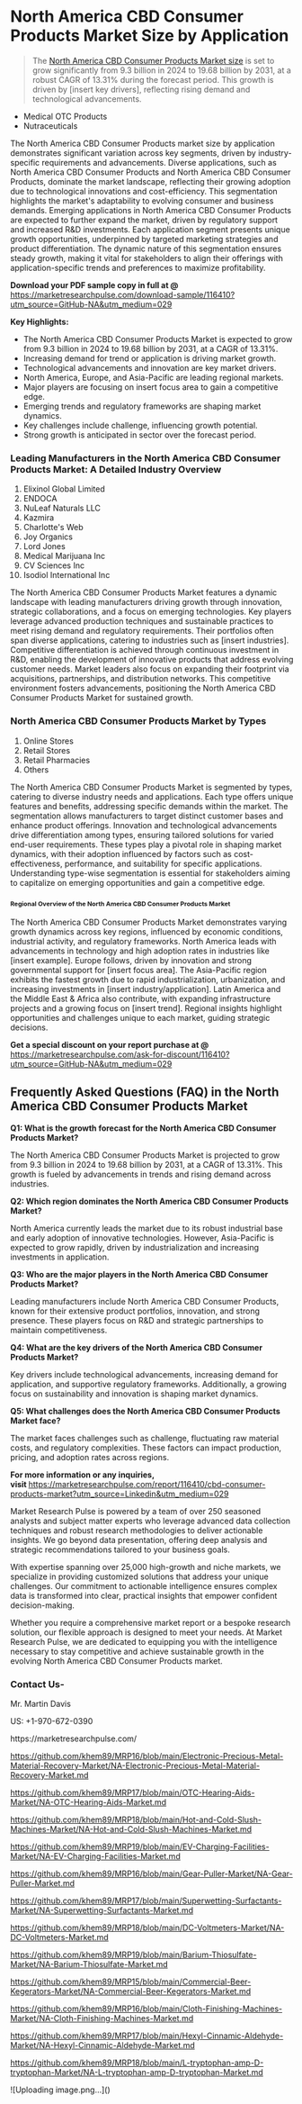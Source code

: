 <h1>North America CBD Consumer Products Market&nbsp;Size by Application</h1><blockquote><p>The <a href="https://marketresearchpulse.com/download-sample/116410?utm_source=GitHub-NA&amp;utm_medium=029">North America CBD Consumer Products Market size</a> is set to grow significantly from 9.3 billion in 2024 to 19.68 billion by 2031, at a robust CAGR of 13.31% during the forecast period. This growth is driven by [insert key drivers], reflecting rising demand and technological advancements.</p></blockquote><ul><li>Medical OTC Products<li> Nutraceuticals</li></ul><p>The North America CBD Consumer Products market size by application demonstrates significant variation across key segments, driven by industry-specific requirements and advancements. Diverse applications, such as North America CBD Consumer Products and North America CBD Consumer Products, dominate the market landscape, reflecting their growing adoption due to technological innovations and cost-efficiency. This segmentation highlights the market's adaptability to evolving consumer and business demands. Emerging applications in North America CBD Consumer Products are expected to further expand the market, driven by regulatory support and increased R&D investments. Each application segment presents unique growth opportunities, underpinned by targeted marketing strategies and product differentiation. The dynamic nature of this segmentation ensures steady growth, making it vital for stakeholders to align their offerings with application-specific trends and preferences to maximize profitability.</p><p><strong>Download your PDF sample copy in full at @ </strong><a href="https://marketresearchpulse.com/download-sample/116410?utm_source=GitHub-NA&amp;utm_medium=029">https://marketresearchpulse.com/download-sample/116410?utm_source=GitHub-NA&amp;utm_medium=029</a></p><p><strong>Key Highlights: </strong></p><ul><li>The North America CBD Consumer Products Market is expected to grow from 9.3 billion in 2024 to 19.68 billion by 2031, at a CAGR of 13.31%.</li><li>Increasing demand for trend or application is driving market growth.</li><li>Technological advancements and innovation are key market drivers.</li><li>North America, Europe, and Asia-Pacific are leading regional markets.</li><li>Major players are focusing on insert focus area to gain a competitive edge.</li><li>Emerging trends and regulatory frameworks are shaping market dynamics.</li><li>Key challenges include challenge, influencing growth potential.</li><li>Strong growth is anticipated in sector over the forecast period.</li></ul><h3>Leading Manufacturers in the North America CBD Consumer Products Market: A Detailed Industry Overview</h3><ol><li>Elixinol Global Limited</li><li>ENDOCA</li><li>NuLeaf Naturals LLC</li><li>Kazmira</li><li>Charlotte's Web</li><li>Joy Organics</li><li>Lord Jones</li><li>Medical Marijuana Inc</li><li>CV Sciences Inc</li><li>Isodiol International Inc</li></ol><div class="flex max-w-full flex-col flex-grow"><div class="min-h-8 text-message flex w-full flex-col items-end gap-2 whitespace-normal break-words [.text-message+&amp;]:mt-5" dir="auto" data-message-author-role="assistant" data-message-id="fd8432e4-4910-450d-b182-61b7bfb0a01f" data-message-model-slug="gpt-4o"><div class="flex w-full flex-col gap-1 empty:hidden first:pt-[3px]"><div class="markdown prose w-full break-words dark:prose-invert light"><p>The North America CBD Consumer Products Market features a dynamic landscape with leading manufacturers driving growth through innovation, strategic collaborations, and a focus on emerging technologies. Key players leverage advanced production techniques and sustainable practices to meet rising demand and regulatory requirements. Their portfolios often span diverse applications, catering to industries such as [insert industries]. Competitive differentiation is achieved through continuous investment in R&amp;D, enabling the development of innovative products that address evolving customer needs. Market leaders also focus on expanding their footprint via acquisitions, partnerships, and distribution networks. This competitive environment fosters advancements, positioning the North America CBD Consumer Products Market for sustained growth.</p></div></div></div></div><h3>North America CBD Consumer Products Market by Types</h3><ol><li>Online Stores<li> Retail Stores<li> Retail Pharmacies<li> Others</li></ol><div class="flex max-w-full flex-col flex-grow"><div class="min-h-8 text-message flex w-full flex-col items-end gap-2 whitespace-normal break-words [.text-message+&amp;]:mt-5" dir="auto" data-message-author-role="assistant" data-message-id="084470be-0bb7-4664-bddf-5156b4f41249" data-message-model-slug="gpt-4o-mini"><div class="flex w-full flex-col gap-1 empty:hidden first:pt-[3px]"><div class="markdown prose w-full break-words dark:prose-invert light"><p>The North America CBD Consumer Products Market is segmented by types, catering to diverse industry needs and applications. Each type offers unique features and benefits, addressing specific demands within the market. The segmentation allows manufacturers to target distinct customer bases and enhance product offerings. Innovation and technological advancements drive differentiation among types, ensuring tailored solutions for varied end-user requirements. These types play a pivotal role in shaping market dynamics, with their adoption influenced by factors such as cost-effectiveness, performance, and suitability for specific applications. Understanding type-wise segmentation is essential for stakeholders aiming to capitalize on emerging opportunities and gain a competitive edge.</p></div></div></div></div><h3><span style="font-size: 11px;">Regional Overview of the North America CBD Consumer Products Market</span></h3><div class="flex max-w-full flex-col flex-grow"><div class="min-h-8 text-message flex w-full flex-col items-end gap-2 whitespace-normal break-words [.text-message+&amp;]:mt-5" dir="auto" data-message-author-role="assistant" data-message-id="e9038762-ce64-4e30-91c9-9bd413514231" data-message-model-slug="gpt-4o-mini"><div class="flex w-full flex-col gap-1 empty:hidden first:pt-[3px]"><div class="markdown prose w-full break-words dark:prose-invert light"><p>The North America CBD Consumer Products Market demonstrates varying growth dynamics across key regions, influenced by economic conditions, industrial activity, and regulatory frameworks. North America leads with advancements in technology and high adoption rates in industries like [insert example]. Europe follows, driven by innovation and strong governmental support for [insert focus area]. The Asia-Pacific region exhibits the fastest growth due to rapid industrialization, urbanization, and increasing investments in [insert industry/application]. Latin America and the Middle East &amp; Africa also contribute, with expanding infrastructure projects and a growing focus on [insert trend]. Regional insights highlight opportunities and challenges unique to each market, guiding strategic decisions.</p></div></div></div></div><p><strong>Get a special discount on your report purchase at @ </strong><a href="https://marketresearchpulse.com/ask-for-discount/116410?utm_source=GitHub-NA&amp;utm_medium=029">https://marketresearchpulse.com/ask-for-discount/116410?utm_source=GitHub-NA&amp;utm_medium=029</a></p><h2>Frequently Asked Questions (FAQ) in the North America CBD Consumer Products Market</h2><p><strong>Q1: What is the growth forecast for the North America CBD Consumer Products Market?</strong></p><p>The North America CBD Consumer Products Market is projected to grow from 9.3 billion in 2024 to 19.68 billion by 2031, at a CAGR of 13.31%. This growth is fueled by advancements in trends and rising demand across industries.</p><p><strong>Q2: Which region dominates the North America CBD Consumer Products Market?</strong></p><p>North America currently leads the market due to its robust industrial base and early adoption of innovative technologies. However, Asia-Pacific is expected to grow rapidly, driven by industrialization and increasing investments in application.</p><p><strong>Q3: Who are the major players in the North America CBD Consumer Products Market?</strong></p><p>Leading manufacturers include North America CBD Consumer Products, known for their extensive product portfolios, innovation, and strong presence. These players focus on R&amp;D and strategic partnerships to maintain competitiveness.</p><p><strong>Q4: What are the key drivers of the North America CBD Consumer Products Market?</strong></p><p>Key drivers include technological advancements, increasing demand for application, and supportive regulatory frameworks. Additionally, a growing focus on sustainability and innovation is shaping market dynamics.</p><p><strong>Q5: What challenges does the North America CBD Consumer Products Market face?</strong></p><p>The market faces challenges such as challenge, fluctuating raw material costs, and regulatory complexities. These factors can impact production, pricing, and adoption rates across regions.</p><p><strong>For more information or any inquiries, visit&nbsp;</strong><a href="https://marketresearchpulse.com/report/116410/cbd-consumer-products-market?utm_source=Linkedin&utm_medium=029">https://marketresearchpulse.com/report/116410/cbd-consumer-products-market?utm_source=Linkedin&utm_medium=029</a></p><p>Market Research Pulse is powered by a team of over 250 seasoned analysts and subject matter experts who leverage advanced data collection techniques and robust research methodologies to deliver actionable insights. We go beyond data presentation, offering deep analysis and strategic recommendations tailored to your business goals.</p><p>With expertise spanning over 25,000 high-growth and niche markets, we specialize in providing customized solutions that address your unique challenges. Our commitment to actionable intelligence ensures complex data is transformed into clear, practical insights that empower confident decision-making.</p><p>Whether you require a comprehensive market report or a bespoke research solution, our flexible approach is designed to meet your needs. At Market Research Pulse, we are dedicated to equipping you with the intelligence necessary to stay competitive and achieve sustainable growth in the evolving North America CBD Consumer Products market.</p><h3><strong>Contact Us-</strong></h3><p>Mr. Martin Davis</p><p>US: +1-970-672-0390</p><p>https://marketresearchpulse.com/</p><p><a href="https://github.com/khem89/MRP16/blob/main/Electronic-Precious-Metal-Material-Recovery-Market/NA-Electronic-Precious-Metal-Material-Recovery-Market.md">https://github.com/khem89/MRP16/blob/main/Electronic-Precious-Metal-Material-Recovery-Market/NA-Electronic-Precious-Metal-Material-Recovery-Market.md</a></p><p><a href="https://github.com/khem89/MRP17/blob/main/OTC-Hearing-Aids-Market/NA-OTC-Hearing-Aids-Market.md">https://github.com/khem89/MRP17/blob/main/OTC-Hearing-Aids-Market/NA-OTC-Hearing-Aids-Market.md</a></p><p><a href="https://github.com/khem89/MRP18/blob/main/Hot-and-Cold-Slush-Machines-Market/NA-Hot-and-Cold-Slush-Machines-Market.md">https://github.com/khem89/MRP18/blob/main/Hot-and-Cold-Slush-Machines-Market/NA-Hot-and-Cold-Slush-Machines-Market.md</a></p><p><a href="https://github.com/khem89/MRP19/blob/main/EV-Charging-Facilities-Market/NA-EV-Charging-Facilities-Market.md">https://github.com/khem89/MRP19/blob/main/EV-Charging-Facilities-Market/NA-EV-Charging-Facilities-Market.md</a></p><p><a href="https://github.com/khem89/MRP16/blob/main/Gear-Puller-Market/NA-Gear-Puller-Market.md">https://github.com/khem89/MRP16/blob/main/Gear-Puller-Market/NA-Gear-Puller-Market.md</a></p><p><a href="https://github.com/khem89/MRP17/blob/main/Superwetting-Surfactants-Market/NA-Superwetting-Surfactants-Market.md">https://github.com/khem89/MRP17/blob/main/Superwetting-Surfactants-Market/NA-Superwetting-Surfactants-Market.md</a></p><p><a href="https://github.com/khem89/MRP18/blob/main/DC-Voltmeters-Market/NA-DC-Voltmeters-Market.md">https://github.com/khem89/MRP18/blob/main/DC-Voltmeters-Market/NA-DC-Voltmeters-Market.md</a></p><p><a href="https://github.com/khem89/MRP19/blob/main/Barium-Thiosulfate-Market/NA-Barium-Thiosulfate-Market.md">https://github.com/khem89/MRP19/blob/main/Barium-Thiosulfate-Market/NA-Barium-Thiosulfate-Market.md</a></p><p><a href="https://github.com/khem89/MRP15/blob/main/Commercial-Beer-Kegerators-Market/NA-Commercial-Beer-Kegerators-Market.md">https://github.com/khem89/MRP15/blob/main/Commercial-Beer-Kegerators-Market/NA-Commercial-Beer-Kegerators-Market.md</a></p><p><a href="https://github.com/khem89/MRP16/blob/main/Cloth-Finishing-Machines-Market/NA-Cloth-Finishing-Machines-Market.md">https://github.com/khem89/MRP16/blob/main/Cloth-Finishing-Machines-Market/NA-Cloth-Finishing-Machines-Market.md</a></p><p><a href="https://github.com/khem89/MRP17/blob/main/Hexyl-Cinnamic-Aldehyde-Market/NA-Hexyl-Cinnamic-Aldehyde-Market.md">https://github.com/khem89/MRP17/blob/main/Hexyl-Cinnamic-Aldehyde-Market/NA-Hexyl-Cinnamic-Aldehyde-Market.md</a></p><p><a href="https://github.com/khem89/MRP18/blob/main/L-tryptophan-amp-D-tryptophan-Market/NA-L-tryptophan-amp-D-tryptophan-Market.md">https://github.com/khem89/MRP18/blob/main/L-tryptophan-amp-D-tryptophan-Market/NA-L-tryptophan-amp-D-tryptophan-Market.md</a></p>
![Uploading image.png…]()

